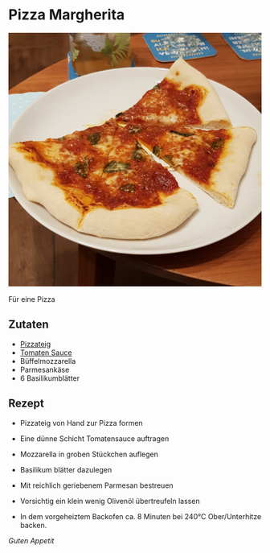 # Pizza Margherita

![img](imgs/Pizza_Margherita.jpg)

Für eine Pizza

## Zutaten
- [Pizzateig](Pizzateig.md)
- [Tomaten Sauce](Tomaten_Sauce.md)
- Büffelmozzarella
- Parmesankäse
- 6 Basilikumblätter

## Rezept
- Pizzateig von Hand zur Pizza formen

- Eine dünne Schicht Tomatensauce auftragen

- Mozzarella in groben Stückchen auflegen

- Basilikum blätter dazulegen

- Mit reichlich geriebenem Parmesan bestreuen

- Vorsichtig ein klein wenig Olivenöl übertreufeln lassen

- In dem vorgeheiztem Backofen ca. 8 Minuten bei 240°C Ober/Unterhitze backen.


*Guten Appetit*
